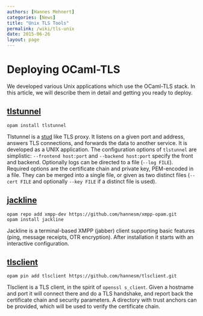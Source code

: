 ```yaml
---
authors: [Hannes Mehnert]
categories: [News]
title: "Unix TLS Tools"
permalink: /wiki/tls-unix
date: 2015-06-26
layout: page
---
```


Deploying OCaml-TLS
===================

We developed various Unix applications which use the OCaml-TLS stack.
In this article, we will describe them in detail and getting you ready
to deploy.

[tlstunnel](https://github.com/hannesm/tlstunnel)
---------

```
opam install tlstunnel
```

Tlstunnel is a [stud](https://github.com/bumptech/stud) like TLS
proxy.  It listens on a given port and address, answers TLS
connections, and forwards the data to another service.  It is
developed as a UNIX application.  The configuration options of
`tlstunnel` are simplistic: `--frontend host:port` and `--backend
host:port` specify the front and backend.  Optionally logs can be
directed to a file (`--log FILE`).  Required options are the
certificate chain and private key, PEM-encoded in a file.  They can be
merged into a single file, or given as two distinct files (`--cert
FILE` and optionally `--key FILE` if a distinct file is used).

[jackline](https://github.com/hannesm/jackline)
--------

```
opam repo add xmpp-dev https://github.com/hannesm/xmpp-opam.git
opam install jackline
```

Jackline is a terminal-based XMPP (jabber) client supporting basic
features (ping, message receipts, OTR encryption).  After installation
it starts with an interactive configuration.

[tlsclient](https://github.com/hannesm/tlsclient)
---------

```
opam pin add tlsclient https://github.com/hannesm/tlsclient.git
```

Tlsclient is a TLS client, in the spirit of `openssl s_client`.  Given
a hostname and port it will connect there and do a TLS handshake, and
report back the certificate chain and security parameters.  A
directory with trust anchors can be provided, which will be used to
verify the certificate chain.
